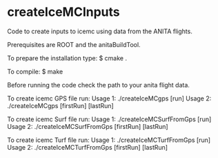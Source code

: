# createIceMCInputs
Code to create inputs to icemc using data from the ANITA flights.


Prerequisites are ROOT and the anitaBuildTool.

To prepare the installation type:
$ cmake .

To compile:
$ make

Before running the code check the path to your anita flight data.


To create icemc GPS file run:
Usage 1: ./createIceMCgps [run]
Usage 2: ./createIceMCgps [firstRun] [lastRun]

To create icemc Surf file run:
Usage 1: ./createIceMCSurfFromGps [run]
Usage 2: ./createIceMCSurfFromGps [firstRun] [lastRun]

To create icemc Turf file run:
Usage 1: ./createIceMCTurfFromGps [run]
Usage 2: ./createIceMCTurfFromGps [firstRun] [lastRun]

